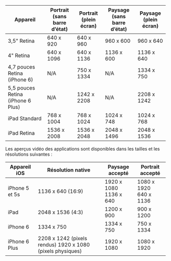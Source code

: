 |Appareil|Portrait (sans barre d’état)|Portrait (plein écran)|Paysage (sans barre d’état)|Paysage (plein écran)|
|---|---|---|---|---|
|3,5" Retina|640 x 920|640 x 960|960 x 600|960 x 640|
|4" Retina|640 x 1096|640 x 1136|1136 x 600|1136 x 640|
|4,7 pouces Retina (iPhone 6)|N/A|750 x 1334|N/A|1334 x 750|
|5,5 pouces Retina (iPhone 6 Plus)|N/A|1242 x 2208|N/A|2208 x 1242|
|iPad Standard|768 x 1004|768 x 1024|1024 x 748|1024 x 768|
|iPad Retina|1536 x 2008|1536 x 2048|2048 x 1496|2048 x 1536|

Les aperçus vidéo des applications sont disponibles dans les tailles et les résolutions suivantes :

|Appareil iOS|Résolution native|Paysage accepté|Portrait accepté|
|---|---|---|---|
|iPhone 5 et 5s|1136 x 640 (16:9)|1920 x 1080<br />1136 x 640|1080 x 1920<br />640 x 1136|
|iPad|2048 x 1536 (4:3)|1200 x 900|900 x 1200|
|iPhone 6|1334 x 750|1334 x 750|750 x 1334|
|iPhone 6 Plus|2208 x 1242 (pixels rendus) 1920 x 1080 (pixels physiques)|1920 x 1080|1080 x 1920|

